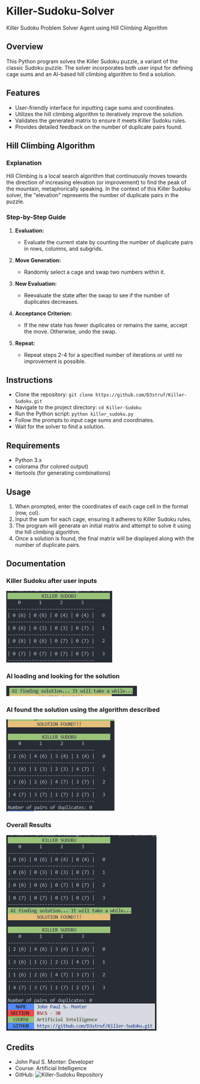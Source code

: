 # Killer-Sudoku-Solver
Killer Sudoku Problem Solver Agent using Hill Climbing Algorithm

## Overview
This Python program solves the Killer Sudoku puzzle, a variant of the classic Sudoku puzzle. The solver incorporates both user input for defining cage sums and an AI-based hill climbing algorithm to find a solution.

## Features
- User-friendly interface for inputting cage sums and coordinates.
- Utilizes the hill climbing algorithm to iteratively improve the solution.
- Validates the generated matrix to ensure it meets Killer Sudoku rules.
- Provides detailed feedback on the number of duplicate pairs found.

## Hill Climbing Algorithm

### Explanation

Hill Climbing is a local search algorithm that continuously moves towards the direction of increasing elevation (or improvement) to find the peak of the mountain, metaphorically speaking. In the context of this Killer Sudoku solver, the "elevation" represents the number of duplicate pairs in the puzzle.

### Step-by-Step Guide

1. **Evaluation:**
    - Evaluate the current state by counting the number of duplicate pairs in rows, columns, and subgrids.

2. **Move Generation:**
    - Randomly select a cage and swap two numbers within it.

3. **New Evaluation:**
    - Reevaluate the state after the swap to see if the number of duplicates decreases.

4. **Acceptance Criterion:**
    - If the new state has fewer duplicates or remains the same, accept the move. Otherwise, undo the swap.

5. **Repeat:**
    - Repeat steps 2-4 for a specified number of iterations or until no improvement is possible.


## Instructions
- Clone the repository: `git clone https://github.com/D3struf/Killer-Sudoku.git`
- Navigate to the project directory: `cd Killer-Sudoku`
- Run the Python script: `python killer_sudoku.py`
- Follow the prompts to input cage sums and coordinates.
- Wait for the solver to find a solution.

## Requirements
- Python 3.x
- colorama (for colored output)
- itertools (for generating combinations)

## Usage
1. When prompted, enter the coordinates of each cage cell in the format (row, col).
2. Input the sum for each cage, ensuring it adheres to Killer Sudoku rules.
3. The program will generate an initial matrix and attempt to solve it using the hill climbing algorithm.
4. Once a solution is found, the final matrix will be displayed along with the number of duplicate pairs.

## Documentation
### Killer Sudoku after user inputs
![After User Input the Cages](img/image.png)
### AI loading and looking for the solution
![Loading](img/image-1.png)
### AI found the solution using the algorithm described
![Found Solution!](img/image-2.png)
### Overall Results
![Overall Result](img/image-3.png)

## Credits
- John Paul S. Monter: Developer
- Course: Artificial Intelligence
- GitHub: ![Killer-Sudoku Repository](https://github.com/D3struf/Killer-Sudoku.git)